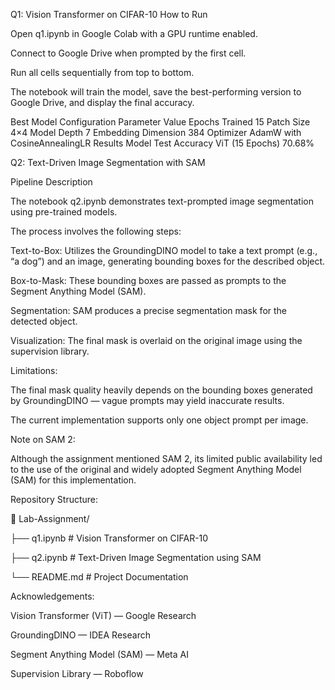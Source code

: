 Q1: Vision Transformer on CIFAR-10
How to Run

Open q1.ipynb in Google Colab with a GPU runtime enabled.

Connect to Google Drive when prompted by the first cell.

Run all cells sequentially from top to bottom.

The notebook will train the model, save the best-performing version to Google Drive, and display the final accuracy.

Best Model Configuration
Parameter	Value
Epochs Trained	15
Patch Size	4×4
Model Depth	7
Embedding Dimension	384
Optimizer	AdamW with CosineAnnealingLR
Results
Model	Test Accuracy
ViT (15 Epochs)	70.68%


Q2: Text-Driven Image Segmentation with SAM


Pipeline Description

The notebook q2.ipynb demonstrates text-prompted image segmentation using pre-trained models.

The process involves the following steps:

Text-to-Box:
Utilizes the GroundingDINO model to take a text prompt (e.g., “a dog”) and an image, generating bounding boxes for the described object.

Box-to-Mask:
These bounding boxes are passed as prompts to the Segment Anything Model (SAM).

Segmentation:
SAM produces a precise segmentation mask for the detected object.

Visualization:
The final mask is overlaid on the original image using the supervision library.

Limitations:

The final mask quality heavily depends on the bounding boxes generated by GroundingDINO — vague prompts may yield inaccurate results.

The current implementation supports only one object prompt per image.

Note on SAM 2:

Although the assignment mentioned SAM 2, its limited public availability led to the use of the original and widely adopted Segment Anything Model (SAM) for this implementation.

Repository Structure:

📂 Lab-Assignment/

├── q1.ipynb     # Vision Transformer on CIFAR-10

├── q2.ipynb     # Text-Driven Image Segmentation using SAM

└── README.md    # Project Documentation

Acknowledgements:

Vision Transformer (ViT) — Google Research

GroundingDINO — IDEA Research

Segment Anything Model (SAM) — Meta AI

Supervision Library — Roboflow
